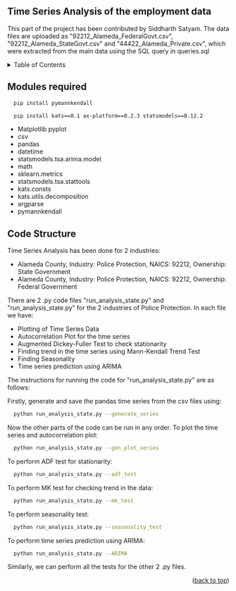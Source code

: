 <a name="readme-top"></a>

## Time Series Analysis of the employment data

This part of the project has been contributed by Siddharth Satyam. 
The data files are uploaded as "92212_Alameda_FederalGovt.csv", "92212_Alameda_StateGovt.csv" and "44422_Alameda_Private.csv", which were extracted from the main data using the SQL query in queries.sql

<!-- TABLE OF CONTENTS -->
<details>
  <summary>Table of Contents</summary>
  <ol>
    <li><a href="#modules-required">Modules required</a></li>
    <li><a href="#code-structure">Code Structure</a></li>
  </ol>
</details>



<!-- Modules required -->
## Modules required

```sh
  pip install pymannkendall
```
```sh
  pip install kats==0.1 ax-platform==0.2.3 statsmodels==0.12.2
```

* Matplotlib pyplot
* csv
* pandas
* datetime
* statsmodels.tsa.arima.model
* math
* sklearn.metrics
* statsmodels.tsa.stattools
* kats.consts
* kats.utils.decomposition
* argparse
* pymannkendall

<!-- Code Structure -->
## Code Structure

Time Series Analysis has been done for 2 industries:
* Alameda County, Industry: Police Protection, NAICS: 92212, Ownership: State Government
* Alameda County, Industry: Police Protection, NAICS: 92212, Ownership: Federal Government

There are 2 .py code files "run_analysis_state.py" and "run_analysis_state.py" for the 2 industries of Police Protection. 
In each file we have:
* Plotting of Time Series Data
* Autocorrelation Plot for the time series
* Augmented Dickey-Fuller Test to check stationarity
* Finding trend in the time series using Mann-Kendall Trend Test
* Finding Seasonality
* Time series prediction using ARIMA

The instructions for running the code for "run_analysis_state.py" are as follows:

Firstly, generate and save the pandas time series from the csv files using:
 
```sh
  python run_analysis_state.py --generate_series
```

Now the other parts of the code can be run in any order.
To plot the time series and autocorrelation plot:

```sh
  python run_analysis_state.py --gen_plot_series
```

To perform ADF test for stationarity:

```sh
  python run_analysis_state.py --adf_test
```

To perform MK test for checking trend in the data:

```sh
  python run_analysis_state.py --mk_test
```

To perform seasonality test:

```sh
  python run_analysis_state.py --seasonality_test
```

To perform time series prediction using ARIMA:

```sh
  python run_analysis_state.py --ARIMA
```

Similarly, we can perform all the tests for the other 2 .py files.




<p align="right">(<a href="#readme-top">back to top</a>)</p>

